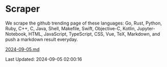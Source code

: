 # Scraper

We scrape the github trending page of these languages: Go, Rust, Python, Ruby, C++, C, Java, Shell, Makefile, Swift, Objective-C, Kotlin, Jupyter-Notebook, HTML, JavaScript, TypeScript, CSS, Vue, TeX, Markdown, and push a markdown result everyday.

[2024-09-05.md](https://github.com/cumthxy/github-trending-backup/blob/master/2024-09-05.md)

Last Updated: 2024-09-05 02:00:16